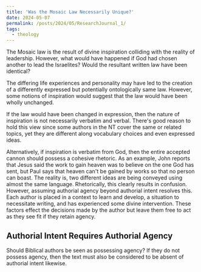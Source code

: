 ```yaml
---
title: 'Was the Mosaic Law Necessarily Unique?'
date: 2024-05-07
permalink: /posts/2024/05/ResearchJournal_1/
tags:
  - theology
---
```



The Mosaic law is the result of divine inspiration colliding with the reality of leadership. However, what would have happened if God had chosen another to lead the Israelites? Would the resultant written law have been identical? 

The differing life experiences and personality may have led to the creation of a differently expressed but potentially ontologically same law. However, some notions of inspiration would suggest that the law would have been wholly unchanged. 

If the law would have been changed in expression, then the nature of inspiration is not necessarily verbatim and verbal. There's good reason to hold this view since some authors in the NT cover the same or related topics, yet they are different along vocabulary choices and even expressed ideas. 

Alternatively, if inspiration is verbatim from God, then the entire accepted cannon should possess a cohesive rhetoric. As an example, John reports that Jesus said the work to gain heaven was to believe on the one God has sent, but Paul says that heaven can't be gained by works so that no person can boast. The reality is, two different ideas are being conveyed using almost the same language. Rhetorically, this clearly results in confusion. However, assuming authorial agency beyond authorial intent resolves this. Each author is placed in a context to learn and develop, a situation to necessitate writing, and has experienced some divine intervention. These factors effect the decisions made by the author but leave them free to act as they see fit if they retain agency.


Authorial Intent Requires Authorial Agency
------

Should Biblical authors be seen as possessing agency? If they do not possess agency, then the text must also be considered to be absent of authorial intent likewise. 


